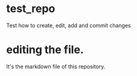 # test_repo
Test how to create, edit, add and commit changes
# editing the file.
It's the markdown file of this repository.
